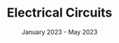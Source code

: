 ---
title: "Electrical Circuits"
collection: teaching
type: "Teaching Assistant"
permalink: /teaching/teaching-4
venue: "Binghamton University, Electrical and Computer Engineering"
date: January 2023 - May 2023
location: "Binghamton, New York"
---